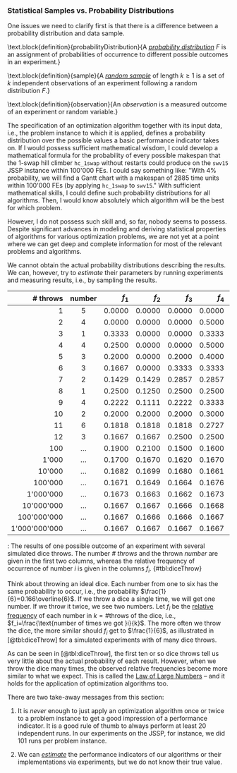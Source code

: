 ### Statistical Samples vs. Probability Distributions

One issues we need to clarify first is that there is a difference between a probability distribution and data sample.

\text.block{definition}{probabilityDistribution}{A *[probability distribution](http://en.wikipedia.org/wiki/Probability_distribution)*&nbsp;$F$ is an assignment of probabilities of occurrence to different possible outcomes in an experiment.}

\text.block{definition}{sample}{A *[random sample](http://en.wikipedia.org/wiki/Sample_(statistics))* of length&nbsp;$k\geq 1$ is a set of $k$&nbsp;independent observations of an experiment following a random distribution&nbsp;$F$.}

\text.block{definition}{observation}{An *observation* is a measured outcome of an experiment or random variable.}

The specification of an optimization algorithm together with its input data, i.e., the problem instance to which it is applied, defines a probability distribution over the possible values a basic performance indicator takes on.
If I would possess sufficient mathematical wisdom, I could develop a mathematical formula for the probability of every possible makespan that the 1-swap hill climber `hc_1swap` without restarts could produce on the `swv15` JSSP instance within 100'000&nbsp;FEs.
I could say something like: "With 4% probability, we will find a Gantt chart with a makespan of 2885 time units within 100'000&nbsp;FEs (by applying `hc_1swap` to `swv15`."
With sufficient mathematical skills, I could define such probability distributions for all algorithms.
Then, I would know absolutely which algorithm will be the best for which problem.

However, I do not possess such skill and, so far, nobody seems to possess.
Despite significant advances in modeling and deriving statistical properties of algorithms for various optimization problems, we are not yet at a point where we can get deep and complete information for most of the relevant problems and algorithms.

We cannot obtain the actual probability distributions describing the results.
We can, however, try to *estimate* their parameters by running experiments and measuring results, i.e., by sampling the results. 

|\#&nbsp;throws|number|$f_1$|$f_2$|$f_3$|$f_4$|$f_5$|$f_6$|
|--:|:-:|--:|--:|--:|--:|--:|--:|
|1|5|0.0000|0.0000|0.0000|0.0000|1.0000|0.0000|
|2|4|0.0000|0.0000|0.0000|0.5000|0.5000|0.0000|
|3|1|0.3333|0.0000|0.0000|0.3333|0.3333|0.0000|
|4|4|0.2500|0.0000|0.0000|0.5000|0.2500|0.0000|
|5|3|0.2000|0.0000|0.2000|0.4000|0.2000|0.0000|
|6|3|0.1667|0.0000|0.3333|0.3333|0.1667|0.0000|
|7|2|0.1429|0.1429|0.2857|0.2857|0.1429|0.0000|
|8|1|0.2500|0.1250|0.2500|0.2500|0.1250|0.0000|
|9|4|0.2222|0.1111|0.2222|0.3333|0.1111|0.0000|
|10|2|0.2000|0.2000|0.2000|0.3000|0.1000|0.0000|
|11|6|0.1818|0.1818|0.1818|0.2727|0.0909|0.0909|
|12|3|0.1667|0.1667|0.2500|0.2500|0.0833|0.0833|
|100|&hellip;|0.1900|0.2100|0.1500|0.1600|0.1200|0.1700|
|1'000|&hellip;|0.1700|0.1670|0.1620|0.1670|0.1570|0.1770|
|10'000|&hellip;|0.1682|0.1699|0.1680|0.1661|0.1655|0.1623|
|100'000|&hellip;|0.1671|0.1649|0.1664|0.1676|0.1668|0.1672|
|1'000'000|&hellip;|0.1673|0.1663|0.1662|0.1673|0.1666|0.1664|
|10'000'000|&hellip;|0.1667|0.1667|0.1666|0.1668|0.1667|0.1665|
|100'000'000|&hellip;|0.1667|0.1666|0.1666|0.1667|0.1667|0.1667|
|1'000'000'000|&hellip;|0.1667|0.1667|0.1667|0.1667|0.1667|0.1667|

: The results of one possible outcome of an experiment with several simulated dice throws. The number&nbsp;*\# throws* and the thrown *number* are given in the first two columns, whereas the relative frequency of occurrence of number&nbsp;$i$ is given in the columns&nbsp;$f_i$. {#tbl:diceThrow}

Think about throwing an ideal dice.
Each number from one to six has the same probability to occur, i.e., the probability $\frac{1}{6}=0.166\overline{6}$.
If we throw a dice a single time, we will get one number.
If we throw it twice, we see two numbers.
Let&nbsp;$f_i$ be the [relative frequency](http://en.wikipedia.org/wiki/Frequency_(statistics)) of each number in $k=\text{\# throws}$ of the dice, i.e., $f_i=\frac{\text{number of times we got }i}{k}$.
The more often we throw the dice, the more similar should&nbsp;$f_i$ get to&nbsp;$\frac{1}{6}$, as illustrated in [@tbl:diceThrow] for a simulated experiments with of many dice throws.

As can be seen in [@tbl:diceThrow], the first ten or so dice throws tell us very little about the actual probability of each result.
However, when we throw the dice many times, the observed relative frequencies become more similar to what we expect.
This is called the [Law of Large Numbers](http://en.wikipedia.org/wiki/Law_of_large_numbers) &ndash; and it holds for the application of optimization algorithms too.

There are two take-away messages from this section:

1. It is *never* enough to just apply an optimization algorithm once or twice to a problem instance to get a good impression of a performance indicator.
It is a good rule of thumb to always perform at least 20 independent runs.
In our experiments on the JSSP, for instance, we did 101 runs per problem instance.

2. We can *[estimate](http://en.wikipedia.org/wiki/Estimation_statistics)* the performance indicators of our algorithms or their implementations via experiments, but we do not know their true value.   
